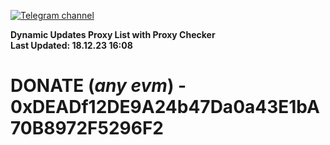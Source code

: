 [![Telegram channel](https://img.shields.io/endpoint?url=https://runkit.io/damiankrawczyk/telegram-badge/branches/master?url=https://t.me/n4z4v0d)](https://t.me/n4z4v0d) 

**Dynamic Updates Proxy List with Proxy Checker**  
**Last Updated: 18.12.23 16:08**

# DONATE (_any evm_) - 0xDEADf12DE9A24b47Da0a43E1bA70B8972F5296F2
